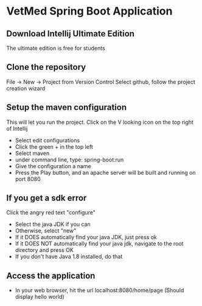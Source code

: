 # VetMed Spring Boot Application

## Download Intellij Ultimate Edition
The ultimate edition is free for students

## Clone the repository
File -> New -> Project from Version Control
    Select github, follow the project creation wizard
## Setup the maven configuration
This will let you run the project. Click on the  V  looking icon on the top right of Intellij
- Select edit configurations
- Click the green + in the top left
- Select maven
- under command line, type: spring-boot:run
- Give the configuration a name
- Press the Play button, and an apache server will be built and running on port 8080

## If you get a sdk error
Click the angry red text "configure" 
- Select the java JDK if you can
- Otherwise, select "new"
- If it DOES automatically find your java JDK, just press ok
- If it DOES NOT automatically find your java jdk, navigate to the root directory and press OK
- If you don't have Java 1.8 installed, do that

## Access the application
- In your web browser, hit the url localhost:8080/home/page (Should display hello world)